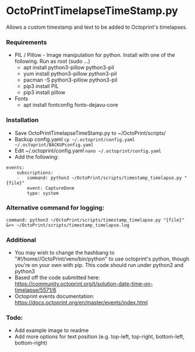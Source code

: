 # OctoPrintTimelapseTimeStamp.py
Allows a custom timestamp and text to be added to Octoprint's timelapses. 

### Requirements
* PIL / Pillow - Image manipulation for python. Install with one of the following. Run as root (sudo ...)
  * apt install python3-pillow python3-pil
  * yum install python3-pillow python3-pil
  * pacman -S python3-pillow python3-pil
  * pip3 install PIL
  * pip3 install pillow
* Fonts
  * apt install fontconfig fonts-dejavu-core


### Installation
* Save OctoPrintTimelapseTimeStamp.py to ~/OctoPrint/scripts/
* Backup config.yaml `cp ~/.octoprint/config.yaml ~/.octoprint/BACKUPconfig.yaml`
* Edit ~/.octoprint/config.yaml `nano ~/.octoprint/config.yaml`
* Add the following:
```
events:
    subscriptions:
    -   command: python3 ~/OctoPrint/scripts/timestamp_timelapse.py "{file}"
        event: CaptureDone
        type: system
```

### Alternative command for logging:
```
command: python3 ~/OctoPrint/scripts/timestamp_timelapse.py "{file}" &>> ~/OctoPrint/scripts/timestamp_timelapse.log
```

### Additional
* You may wish to change the hashbang to "#!/home/<user>/OctoPrint/venv/bin/python" to use octoprint's python, though you're on your own with pip. This code should run under python2 and python3
* Based off the code submitted here: https://community.octoprint.org/t/solution-date-time-on-timelapse/5571/6
* Octoprint events documentation: https://docs.octoprint.org/en/master/events/index.html

### Todo:
* Add example image to readme
* Add more options for text position (e.g. top-left, top-right, bottom-left, bottom-right)